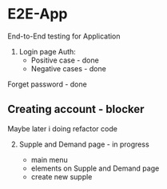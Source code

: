 # E2E-App
End-to-End testing for Application

1. Login page
   Auth:
   - Positive case - done
   - Negative cases - done
 
 Forget password - done
 
 Creating account - blocker
 -------
 Maybe later i doing refactor code
 
 2. Supple and Demand page - in progress
    
    -  main menu
    - elements on Supple and Demand page
    - create new supple